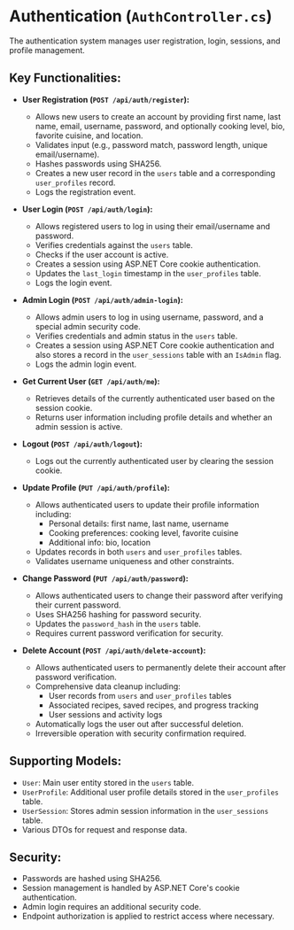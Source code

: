 # Authentication (`AuthController.cs`)

The authentication system manages user registration, login, sessions, and profile management.

## Key Functionalities:

*   **User Registration (`POST /api/auth/register`):**
    *   Allows new users to create an account by providing first name, last name, email, username, password, and optionally cooking level, bio, favorite cuisine, and location.
    *   Validates input (e.g., password match, password length, unique email/username).
    *   Hashes passwords using SHA256.
    *   Creates a new user record in the `users` table and a corresponding `user_profiles` record.
    *   Logs the registration event.

*   **User Login (`POST /api/auth/login`):**
    *   Allows registered users to log in using their email/username and password.
    *   Verifies credentials against the `users` table.
    *   Checks if the user account is active.
    *   Creates a session using ASP.NET Core cookie authentication.
    *   Updates the `last_login` timestamp in the `user_profiles` table.
    *   Logs the login event.

*   **Admin Login (`POST /api/auth/admin-login`):**
    *   Allows admin users to log in using username, password, and a special admin security code.
    *   Verifies credentials and admin status in the `users` table.
    *   Creates a session using ASP.NET Core cookie authentication and also stores a record in the `user_sessions` table with an `IsAdmin` flag.
    *   Logs the admin login event.

*   **Get Current User (`GET /api/auth/me`):**
    *   Retrieves details of the currently authenticated user based on the session cookie.
    *   Returns user information including profile details and whether an admin session is active.

*   **Logout (`POST /api/auth/logout`):**
    *   Logs out the currently authenticated user by clearing the session cookie.

*   **Update Profile (`PUT /api/auth/profile`):**
    *   Allows authenticated users to update their profile information including:
        *   Personal details: first name, last name, username
        *   Cooking preferences: cooking level, favorite cuisine
        *   Additional info: bio, location
    *   Updates records in both `users` and `user_profiles` tables.
    *   Validates username uniqueness and other constraints.

*   **Change Password (`PUT /api/auth/password`):**
    *   Allows authenticated users to change their password after verifying their current password.
    *   Uses SHA256 hashing for password security.
    *   Updates the `password_hash` in the `users` table.
    *   Requires current password verification for security.

*   **Delete Account (`POST /api/auth/delete-account`):**
    *   Allows authenticated users to permanently delete their account after password verification.
    *   Comprehensive data cleanup including:
        *   User records from `users` and `user_profiles` tables
        *   Associated recipes, saved recipes, and progress tracking
        *   User sessions and activity logs
    *   Automatically logs the user out after successful deletion.
    *   Irreversible operation with security confirmation required.

## Supporting Models:

*   `User`: Main user entity stored in the `users` table.
*   `UserProfile`: Additional user profile details stored in the `user_profiles` table.
*   `UserSession`: Stores admin session information in the `user_sessions` table.
*   Various DTOs for request and response data.

## Security:

*   Passwords are hashed using SHA256.
*   Session management is handled by ASP.NET Core's cookie authentication.
*   Admin login requires an additional security code.
*   Endpoint authorization is applied to restrict access where necessary.
